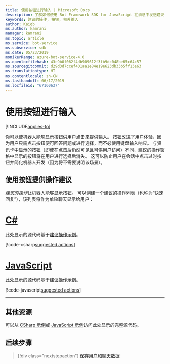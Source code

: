 ```yaml
---
title: 使用按钮进行输入 | Microsoft Docs
description: 了解如何使用 Bot Framework SDK for JavaScript 在消息中发送建议的操作。
keywords: 建议的操作, 按钮, 额外输入
author: Kaiqb
ms.author: kamrani
manager: kamrani
ms.topic: article
ms.service: bot-service
ms.subservice: sdk
ms.date: 05/23/2019
monikerRange: azure-bot-service-4.0
ms.openlocfilehash: 43c9b0f062f4db909612f3fb9dc048be65c64c57
ms.sourcegitcommit: d29d3d7ccef401aa1e84e19e623db33b5ff13e63
ms.translationtype: HT
ms.contentlocale: zh-CN
ms.lasthandoff: 06/17/2019
ms.locfileid: "67160637"
---
```

# <a name="use-button-for-input"></a>使用按钮进行输入

[!INCLUDE[applies-to](../includes/applies-to.md)]

你可以使机器人能够显示按钮供用户点击来提供输入。 按钮改进了用户体验，因为用户只需点击按钮便可回答问题或进行选择，而不必使用键盘输入响应。 与资讯卡中显示的按钮（即使在点击后仍然可见且可供用户访问）不同，建议的操作窗格中显示的按钮将在用户进行选择后消失。 这可以防止用户在会话中点击过时按钮并简化机器人开发（因为将不需要说明该场景）。 

## <a name="suggest-action-using-button"></a>使用按钮提供操作建议

*建议的操作*让机器人能够显示按钮。 可以创建一个建议的操作列表（也称为“快速回复”），该列表将作为单轮聊天显示给用户： 

# <a name="ctabcsharp"></a>[C#](#tab/csharp)

此处显示的源代码基于[建议操作示例](https://aka.ms/SuggestedActionsCSharp)。

[!code-csharp[suggested actions](~/../botbuilder-samples/samples/csharp_dotnetcore/08.suggested-actions/Bots/SuggestedActionsBot.cs?range=87-101)]

# <a name="javascripttabjavascript"></a>[JavaScript](#tab/javascript)

此处显示的源代码基于[建议操作示例](https://aka.ms/SuggestActionsJS)。

[!code-javascript[suggested actions](~/../botbuilder-samples/samples/javascript_nodejs/08.suggested-actions/bots/suggestedActionsBot.js?range=61-64)]

---

## <a name="additional-resources"></a>其他资源

可以从 [CSharp 示例](https://aka.ms/SuggestedActionsCSharp)或 [JavaScript 示例](https://aka.ms/SuggestActionsJS)访问此处显示的完整源代码。

## <a name="next-steps"></a>后续步骤

> [!div class="nextstepaction"]
> [保存用户和聊天数据](./bot-builder-howto-v4-state.md)
